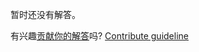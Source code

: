 
暂时还没有解答。

有兴趣[贡献你的解答](https://github.com/BFEdev/BFE.dev-solutions/blob/main/problem/implement-bigint-division_zh.md)吗? [Contribute guideline](https://github.com/BFEdev/BFE.dev-solutions#how-to-contribute)
